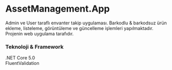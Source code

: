 # AssetManagement.App
Admin ve User taraflı envanter takip uygulaması. Barkodlu & barkodsuz ürün ekleme, listeleme, görüntüleme ve güncelleme işlemleri yapılmaktadır. Projenin web uygulama tarafıdır.

### Teknoloji & Framework
.NET Core 5.0  
FluentValidation
